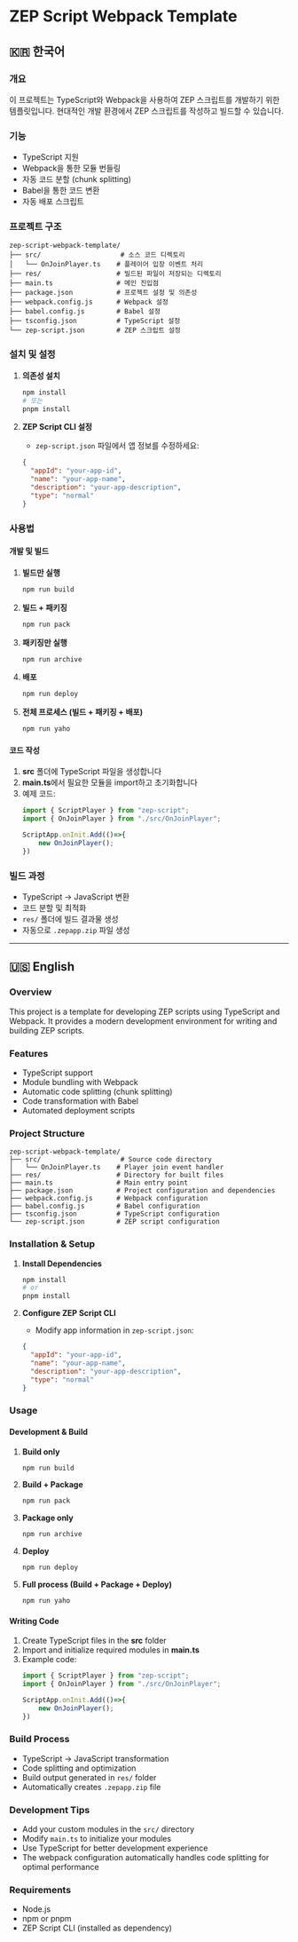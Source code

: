 # ZEP Script Webpack Template

## 🇰🇷 한국어

### 개요
이 프로젝트는 TypeScript와 Webpack을 사용하여 ZEP 스크립트를 개발하기 위한 템플릿입니다. 현대적인 개발 환경에서 ZEP 스크립트를 작성하고 빌드할 수 있습니다.

### 기능
- TypeScript 지원
- Webpack을 통한 모듈 번들링
- 자동 코드 분할 (chunk splitting)
- Babel을 통한 코드 변환
- 자동 배포 스크립트

### 프로젝트 구조
```
zep-script-webpack-template/
├── src/                    # 소스 코드 디렉토리
│   └── OnJoinPlayer.ts    # 플레이어 입장 이벤트 처리
├── res/                   # 빌드된 파일이 저장되는 디렉토리
├── main.ts                # 메인 진입점
├── package.json           # 프로젝트 설정 및 의존성
├── webpack.config.js      # Webpack 설정
├── babel.config.js        # Babel 설정
├── tsconfig.json          # TypeScript 설정
└── zep-script.json        # ZEP 스크립트 설정
```

### 설치 및 설정

1. **의존성 설치**
   ```bash
   npm install
   # 또는
   pnpm install
   ```

2. **ZEP Script CLI 설정**
   - `zep-script.json` 파일에서 앱 정보를 수정하세요:
   ```json
   {
     "appId": "your-app-id",
     "name": "your-app-name",
     "description": "your-app-description",
     "type": "normal"
   }
   ```

### 사용법

#### 개발 및 빌드

1. **빌드만 실행**
   ```bash
   npm run build
   ```

2. **빌드 + 패키징**
   ```bash
   npm run pack
   ```

3. **패키징만 실행**
   ```bash
   npm run archive
   ```

4. **배포**
   ```bash
   npm run deploy
   ```

5. **전체 프로세스 (빌드 + 패키징 + 배포)**
   ```bash
   npm run yaho
   ```

#### 코드 작성

1. **src** 폴더에 TypeScript 파일을 생성합니다
2. **main.ts**에서 필요한 모듈을 import하고 초기화합니다
3. 예제 코드:
   ```typescript
   import { ScriptPlayer } from "zep-script";
   import { OnJoinPlayer } from "./src/OnJoinPlayer";

   ScriptApp.onInit.Add(()=>{
       new OnJoinPlayer();
   })
   ```

### 빌드 과정
- TypeScript → JavaScript 변환
- 코드 분할 및 최적화
- `res/` 폴더에 빌드 결과물 생성
- 자동으로 `.zepapp.zip` 파일 생성

---

## 🇺🇸 English

### Overview
This project is a template for developing ZEP scripts using TypeScript and Webpack. It provides a modern development environment for writing and building ZEP scripts.

### Features
- TypeScript support
- Module bundling with Webpack
- Automatic code splitting (chunk splitting)
- Code transformation with Babel
- Automated deployment scripts

### Project Structure
```
zep-script-webpack-template/
├── src/                    # Source code directory
│   └── OnJoinPlayer.ts    # Player join event handler
├── res/                   # Directory for built files
├── main.ts                # Main entry point
├── package.json           # Project configuration and dependencies
├── webpack.config.js      # Webpack configuration
├── babel.config.js        # Babel configuration
├── tsconfig.json          # TypeScript configuration
└── zep-script.json        # ZEP script configuration
```

### Installation & Setup

1. **Install Dependencies**
   ```bash
   npm install
   # or
   pnpm install
   ```

2. **Configure ZEP Script CLI**
   - Modify app information in `zep-script.json`:
   ```json
   {
     "appId": "your-app-id",
     "name": "your-app-name",
     "description": "your-app-description",
     "type": "normal"
   }
   ```

### Usage

#### Development & Build

1. **Build only**
   ```bash
   npm run build
   ```

2. **Build + Package**
   ```bash
   npm run pack
   ```

3. **Package only**
   ```bash
   npm run archive
   ```

4. **Deploy**
   ```bash
   npm run deploy
   ```

5. **Full process (Build + Package + Deploy)**
   ```bash
   npm run yaho
   ```

#### Writing Code

1. Create TypeScript files in the **src** folder
2. Import and initialize required modules in **main.ts**
3. Example code:
   ```typescript
   import { ScriptPlayer } from "zep-script";
   import { OnJoinPlayer } from "./src/OnJoinPlayer";

   ScriptApp.onInit.Add(()=>{
       new OnJoinPlayer();
   })
   ```

### Build Process
- TypeScript → JavaScript transformation
- Code splitting and optimization
- Build output generated in `res/` folder
- Automatically creates `.zepapp.zip` file

### Development Tips
- Add your custom modules in the `src/` directory
- Modify `main.ts` to initialize your modules
- Use TypeScript for better development experience
- The webpack configuration automatically handles code splitting for optimal performance

### Requirements
- Node.js
- npm or pnpm
- ZEP Script CLI (installed as dependency)
